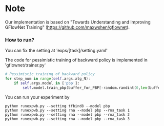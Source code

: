 # Note
Our implementation is based on "Towards Understanding and Improving GFlowNet Training" (https://github.com/maxwshen/gflownet). 


### How to run?

You can fix the setting at 'exps/[task]/setting.yaml'

The code for pessimistic training of backward policy is implemented in 'gflownet/trainer.py'

```python
# Pessimistic training of backward policy
for step_num in range(self.args.alg_N):
    if self.args.model in ['pbp']:
        self.model.train_pbp(buffer_for_PBP[-random.randint(0,len(buffer_for_PBP)-1)])
```

You can run your experiment by 

```
python runexpwb.py --setting tfbind8 --model pbp 
python runexpwb.py --setting rna --model pbp --rna_task 1 
python runexpwb.py --setting rna --model pbp --rna_task 2 
python runexpwb.py --setting rna --model pbp --rna_task 3 
```
